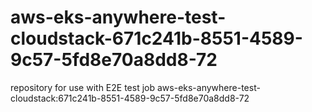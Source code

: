 # aws-eks-anywhere-test-cloudstack-671c241b-8551-4589-9c57-5fd8e70a8dd8-72
repository for use with E2E test job aws-eks-anywhere-test-cloudstack:671c241b-8551-4589-9c57-5fd8e70a8dd8-72
